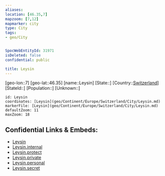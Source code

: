 ```yaml
---
aliases: 
location: [46.35,7]
mapzoom: [7,12] 
mapmarker: city 
type: City
tags:
- geo/City


SpocWebEntityId: 31971
isDeleted: false
confidential: public

title: Leysin
---
```

[geo-lon::7]
[geo-lat::46.35]
[name::Leysin]
[State::]
[Country::[Switzerland](geo/Continent/Europe/Switzerland.md)]
[StateId::]
[Population::]
[Unknown::]


```leaflet
id: Leysin
coordinates: [Leysin](geo/Continent/Europe/Switzerland/City/Leysin.md)
markerFile: [Leysin](geo/Continent/Europe/Switzerland/City/Leysin.md)
defaultZoom: 11 
maxZoom: 18
```


## Confidential Links & Embeds: 
- [Leysin](../../../../../../_public/geo/Continent/Europe/Switzerland/City/Leysin.md) 
- [Leysin.internal](../../../../../../_internal/geo/Continent/Europe/Switzerland/City/Leysin.internal.md) 
- [Leysin.protect](../../../../../../_protect/geo/Continent/Europe/Switzerland/City/Leysin.protect.md) 
- [Leysin.private](../../../../../../_private/geo/Continent/Europe/Switzerland/City/Leysin.private.md) 
- [Leysin.personal](../../../../../../_personal/geo/Continent/Europe/Switzerland/City/Leysin.personal.md) 
- [Leysin.secret](../../../../../../_secret/geo/Continent/Europe/Switzerland/City/Leysin.secret.md) 
